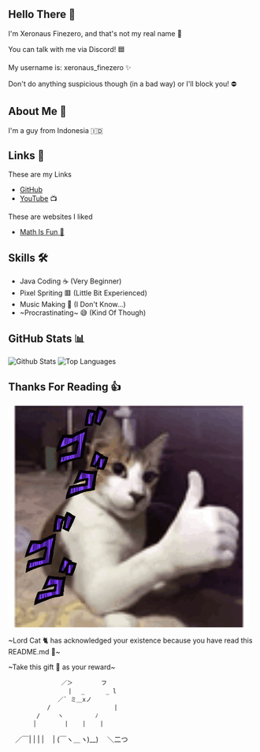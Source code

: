 ## Hello There 👋
I'm Xeronaus Finezero, and that's not my real name 👀

You can talk with me via Discord! 🟦

My username is: xeronaus_finezero ✨

Don't do anything suspicious though (in a bad way) or I'll block you! ⛔

## About Me 🧻
I'm a guy from Indonesia 🇮🇩

## Links 🔗
These are my Links
- [GitHub](https://github.com/Xeronaus) 
- [YouTube]() 📺

These are websites I liked
- [Math Is Fun 🔢](https://www.mathsisfun.com)

## Skills 🛠️
- Java Coding ☕ (Very Beginner)
- Pixel Spriting 🟥 (Little Bit Experienced)
- Music Making 🎵 (I Don't Know...)
- ~Procrastinating~ 😅 (Kind Of Though)

## GitHub Stats 📊

![Github Stats](https://github-readme-stats.vercel.app/api?username=Xeronaus&count_private=true&show_icons=true&include_all_commits=true&hide_border=true&count_private=true&theme=transparent)
![Top Languages](https://github-readme-stats.vercel.app/api/top-langs/?username=Xeronaus&show_icons=true&include_all_commits=true&hide_border=true&count_private=true&theme=transparent&langs_count=10)

## Thanks For Reading 👍

![GIF](https://github.com/Xeronaus/Xeronaus/blob/main/cat-jojo.gif)

~Lord Cat 🐈 has acknowledged your existence because you have read this README.md 📗~

~Take this gift 🎁 as your reward~

                   ／＞        フ
                     | 　_      _ l
                  ／` ミ＿xノ
               /                  |
            /     ヽ         ﾉ
           │        |    |    |
　／￣|         |    |    |
　| (￣ヽ＿_ヽ_)__)
　＼二つ
